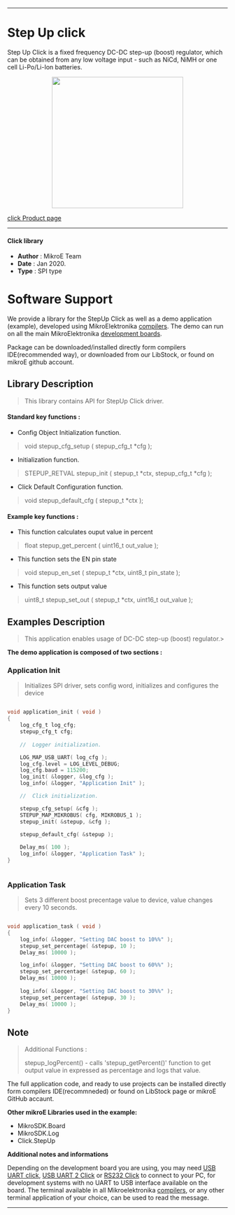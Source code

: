 

---
# Step Up click

Step Up Click is a fixed frequency DC-DC step-up (boost) regulator, which can be obtained from any low voltage input - such as NiCd, NiMH or one cell Li-Po/Li-Ion batteries.

<p align="center">
  <img src="https://download.mikroe.com/images/click_for_ide/stepup_click.png" height=300px>
</p>

[click Product page](<https://www.mikroe.com/step-up-click>)

---


#### Click library 

- **Author**        : MikroE Team
- **Date**          : Jan 2020.
- **Type**          : SPI type


# Software Support

We provide a library for the StepUp Click 
as well as a demo application (example), developed using MikroElektronika 
[compilers](https://shop.mikroe.com/compilers). 
The demo can run on all the main MikroElektronika [development boards](https://shop.mikroe.com/development-boards).

Package can be downloaded/installed directly form compilers IDE(recommended way), or downloaded from our LibStock, or found on mikroE github account. 

## Library Description

> This library contains API for StepUp Click driver.

#### Standard key functions :

- Config Object Initialization function.
> void stepup_cfg_setup ( stepup_cfg_t *cfg ); 
 
- Initialization function.
> STEPUP_RETVAL stepup_init ( stepup_t *ctx, stepup_cfg_t *cfg );

- Click Default Configuration function.
> void stepup_default_cfg ( stepup_t *ctx );


#### Example key functions :

- This function calculates ouput value in percent
> float stepup_get_percent ( uint16_t out_value );
 
- This function sets the EN pin state
> void stepup_en_set ( stepup_t *ctx, uint8_t pin_state );

- This function sets output value
> uint8_t stepup_set_out ( stepup_t *ctx, uint16_t out_value );

## Examples Description

> This application enables usage of DC-DC step-up (boost) regulator.>

**The demo application is composed of two sections :**

### Application Init 

> Initializes SPI driver, sets config word, initializes and configures the device

```c

void application_init ( void )
{
    log_cfg_t log_cfg;
    stepup_cfg_t cfg;
    
    //  Logger initialization.

    LOG_MAP_USB_UART( log_cfg );
    log_cfg.level = LOG_LEVEL_DEBUG;
    log_cfg.baud = 115200;
    log_init( &logger, &log_cfg );
    log_info( &logger, "Application Init" );

    //  Click initialization.

    stepup_cfg_setup( &cfg );
    STEPUP_MAP_MIKROBUS( cfg, MIKROBUS_1 );
    stepup_init( &stepup, &cfg );
    
    stepup_default_cfg( &stepup );

    Delay_ms( 100 );
    log_info( &logger, "Application Task" );
}
  
```

### Application Task

> Sets 3 different boost precentage value to device, value changes every 10 seconds.


```c

void application_task ( void )
{
    log_info( &logger, "Setting DAC boost to 10%%" );
    stepup_set_percentage( &stepup, 10 );
    Delay_ms( 10000 );

    log_info( &logger, "Setting DAC boost to 60%%" );
    stepup_set_percentage( &stepup, 60 );
    Delay_ms( 10000 );
    
    log_info( &logger, "Setting DAC boost to 30%%" );
    stepup_set_percentage( &stepup, 30 );
    Delay_ms( 10000 );
}

```

## Note

> Additional Functions :
> 
> stepup_logPercent() - calls 'stepup_getPercent()' function to get output
> value in expressed as percentage and logs that value. 

The full application code, and ready to use projects can be  installed directly form compilers IDE(recommneded) or found on LibStock page or mikroE GitHub accaunt.

**Other mikroE Libraries used in the example:** 

- MikroSDK.Board
- MikroSDK.Log
- Click.StepUp

**Additional notes and informations**

Depending on the development board you are using, you may need 
[USB UART click](https://shop.mikroe.com/usb-uart-click), 
[USB UART 2 Click](https://shop.mikroe.com/usb-uart-2-click) or 
[RS232 Click](https://shop.mikroe.com/rs232-click) to connect to your PC, for 
development systems with no UART to USB interface available on the board. The 
terminal available in all Mikroelektronika 
[compilers](https://shop.mikroe.com/compilers), or any other terminal application 
of your choice, can be used to read the message.



---
